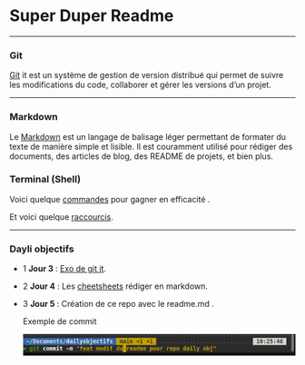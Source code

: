 # Super Duper Readme
 
---

### Git 

[Git](https://git-scm.com/book/fr/v2/D%C3%A9marrage-rapide-Rudiments-de-Git?utm_source=chatgpt.com) it est un système de gestion de version distribué qui permet de suivre les modifications du code, collaborer et gérer les versions d’un projet.

---

### Markdown

Le [Markdown](https://www.ionos.fr/digitalguide/sites-internet/developpement-web/markdown/?utm_source=chatgpt.com) est un langage de balisage léger permettant de formater du texte de manière simple et lisible. Il est couramment utilisé pour rédiger des documents, des articles de blog, des README de projets, et bien plus.



### Terminal (Shell)

Voici quelque [commandes](https://www.lemagit.fr/conseil/Les-83-commandes-Linux-a-connaitre?utm_source=chatgpt.com) pour gagner en efficacité .

Et voici quelque [raccourcis](https://www.malekal.com/raccourcis-terminal-linux/).

---

###  Dayli objectifs

- 1 **Jour 3** : [Exo de git it](https://github.com/LucasAliasElvennope/hello-world).


- 2  **Jour 4** : Les [cheetsheets](https://github.com/LucasAliasElvennope/cheatsheets) rédiger en markdown.

- 3  **Jour 5** : Création de ce repo avec le readme.md .

   Exemple de commit
   
  ![Exemple de commit](https://raw.githubusercontent.com/LucasAliasElvennope/Daily-objectifs/refs/heads/main/image%20pour%20repo.png)